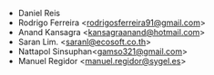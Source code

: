 - Daniel Reis
- Rodrigo Ferreira \<<rodrigosferreira91@gmail.com>\>
- Anand Kansagra \<<kansagraanand@hotmail.com>\>
- Saran Lim. \<<saranl@ecosoft.co.th>\>
- Nattapol Sinsuphan\<<gamso321@gmail.com>\>
- Manuel Regidor \<<manuel.regidor@sygel.es>\>
